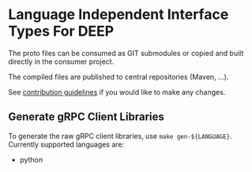 # Language Independent Interface Types For DEEP

The proto files can be consumed as GIT submodules or copied and built directly in the consumer project.

The compiled files are published to central repositories (Maven, ...).

See [contribution guidelines](CONTRIBUTING.md) if you would like to make any changes.

## Generate gRPC Client Libraries

To generate the raw gRPC client libraries, use `make gen-${LANGUAGE}`. Currently supported languages are:

* python
